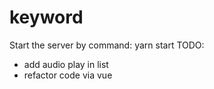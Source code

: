 # keyword
Start the server by command:
yarn start
TODO: 
- add audio play in list
- refactor code via vue